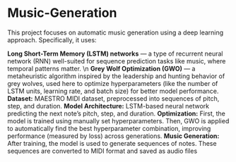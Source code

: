 # Music-Generation
This project focuses on automatic music generation using a deep learning approach. Specifically, it uses:

**Long Short-Term Memory (LSTM) networks** — a type of recurrent neural network (RNN) well-suited for sequence prediction tasks like music, where temporal patterns matter. \n
**Grey Wolf Optimization (GWO)** — a metaheuristic algorithm inspired by the leadership and hunting behavior of grey wolves, used here to optimize hyperparameters (like the number of LSTM units, learning rate, and batch size) for better model performance.
**Dataset:** MAESTRO MIDI dataset, preprocessed into sequences of pitch, step, and duration.
**Model Architecture:** LSTM-based neural network predicting the next note’s pitch, step, and duration.
**Optimization:** First, the model is trained using manually set hyperparameters.
Then, GWO is applied to automatically find the best hyperparameter combination, improving performance (measured by loss) across generations.
**Music Generation:** After training, the model is used to generate sequences of notes.
These sequences are converted to MIDI format and saved as audio files
